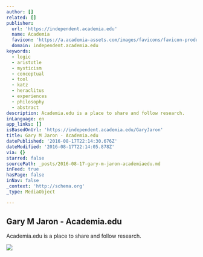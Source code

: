 ```yaml
---
author: []
related: []
publisher:
  url: 'https://independent.academia.edu'
  name: Academia
  favicon: 'https://a.academia-assets.com/images/favicons/favicon-production.ico'
  domain: independent.academia.edu
keywords:
  - logic
  - aristotle
  - mysticism
  - conceptual
  - tool
  - katz
  - heraclitus
  - experiences
  - philosophy
  - abstract
description: Academia.edu is a place to share and follow research.
inLanguage: en
app_links: []
isBasedOnUrl: 'https://independent.academia.edu/GaryJaron'
title: Gary M Jaron - Academia.edu
datePublished: '2016-08-17T22:14:30.676Z'
dateModified: '2016-08-17T22:14:05.878Z'
via: {}
starred: false
sourcePath: _posts/2016-08-17-gary-m-jaron-academiaedu.md
inFeed: true
hasPage: false
inNav: false
_context: 'http://schema.org'
_type: MediaObject

---
```

<article style=""><h1>Gary M Jaron - Academia.edu</h1><p>Academia.edu is a place to share and follow research.</p><img src="https://0.academia-photos.com/1300845/479923/6555096/s200_gary.jaron.jpg" /></article>